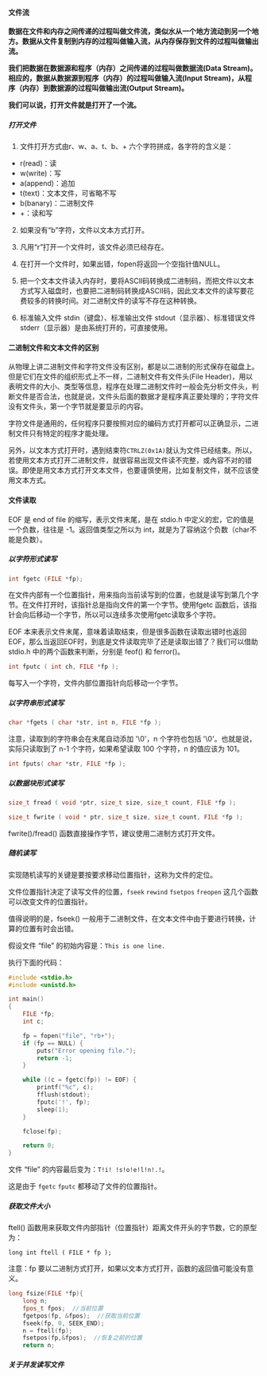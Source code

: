 #### 文件流

**数据在文件和内存之间传递的过程叫做文件流，类似水从一个地方流动到另一个地方。数据从文件复制到内存的过程叫做输入流，从内存保存到文件的过程叫做输出流。**

**我们把数据在数据源和程序（内存）之间传递的过程叫做数据流(Data Stream)。相应的，数据从数据源到程序（内存）的过程叫做输入流(Input Stream)，从程序（内存）到数据源的过程叫做输出流(Output Stream)。**

**我们可以说，打开文件就是打开了一个流。**

##### 打开文件

1) 文件打开方式由r、w、a、t、b、+ 六个字符拼成，各字符的含义是：

- r(read)：读
- w(write)：写
- a(append)：追加
- t(text)：文本文件，可省略不写
- b(banary)：二进制文件
- +：读和写


2) 如果没有“b”字符，文件以文本方式打开。

3) 凡用“r”打开一个文件时，该文件必须已经存在。

4) 在打开一个文件时，如果出错，fopen将返回一个空指针值NULL。

5) 把一个文本文件读入内存时，要将ASCII码转换成二进制码，而把文件以文本方式写入磁盘时，也要把二进制码转换成ASCII码，因此文本文件的读写要花费较多的转换时间。对二进制文件的读写不存在这种转换。

6) 标准输入文件 stdin（键盘）、标准输出文件 stdout（显示器）、标准错误文件 stderr（显示器）是由系统打开的，可直接使用。

#### 二进制文件和文本文件的区别

从物理上讲二进制文件和字符文件没有区别，都是以二进制的形式保存在磁盘上。但是它们在文件的组织形式上不一样，二进制文件有文件头(File Header)，用以表明文件的大小、类型等信息，程序在处理二进制文件时一般会先分析文件头，判断文件是否合法，也就是说，文件头后面的数据才是程序真正要处理的；字符文件没有文件头，第一个字节就是要显示的内容。

字符文件是通用的，任何程序只要按照对应的编码方式打开都可以正确显示，二进制文件只有特定的程序才能处理。

另外，以文本方式打开时，遇到结束符`CTRLZ(0x1A)`就认为文件已经结束。所以，若使用文本方式打开二进制文件，就很容易出现文件读不完整，或內容不对的错误。即使是用文本方式打开文本文件，也要谨慎使用，比如复制文件，就不应该使用文本方式。

#### 文件读取

EOF 是 end of file 的缩写，表示文件末尾，是在 stdio.h 中定义的宏，它的值是一个负数，往往是 -1。返回值类型之所以为 int，就是为了容纳这个负数（char不能是负数）。

##### 以字符形式读写

```c
int fgetc (FILE *fp);
```

在文件内部有一个位置指针，用来指向当前读写到的位置，也就是读写到第几个字节。在文件打开时，该指针总是指向文件的第一个字节。使用fgetc 函数后，该指针会向后移动一个字节，所以可以连续多次使用fgetc读取多个字符。

EOF 本来表示文件末尾，意味着读取结束，但是很多函数在读取出错时也返回 EOF，那么当返回EOF时，到底是文件读取完毕了还是读取出错了？我们可以借助 stdio.h 中的两个函数来判断，分别是 feof() 和 ferror()。

```c
int fputc ( int ch, FILE *fp );
```

每写入一个字符，文件内部位置指针向后移动一个字节。

##### 以字符串形式读写

```c
char *fgets ( char *str, int n, FILE *fp );
```

注意，读取到的字符串会在末尾自动添加 '\0'，n 个字符也包括 '\0'。也就是说，实际只读取到了 n-1 个字符，如果希望读取 100 个字符，n 的值应该为 101。

```c
int fputs( char *str, FILE *fp );
```

##### 以数据块形式读写

```c
size_t fread ( void *ptr, size_t size, size_t count, FILE *fp );
```

```c
size_t fwrite ( void * ptr, size_t size, size_t count, FILE *fp );
```

fwrite()/fread() 函数直接操作字节，建议使用二进制方式打开文件。

##### 随机读写

实现随机读写的关键是要按要求移动位置指针，这称为文件的定位。

文件位置指针决定了读写文件的位置，`fseek` `rewind` `fsetpos` `freopen` 这几个函数可以改变文件的位置指针。

值得说明的是，fseek() 一般用于二进制文件，在文本文件中由于要进行转换，计算的位置有时会出错。

假设文件 “file” 的初始内容是：`This is one line.`

执行下面的代码：

```c
#include <stdio.h>
#include <unistd.h>

int main()
{
    FILE *fp;
    int c;

    fp = fopen("file", "rb+");
    if (fp == NULL) {
        puts("Error opening file.");
        return -1;
    }

    while ((c = fgetc(fp)) != EOF) {
        printf("%c", c);
        fflush(stdout);
        fputc('!', fp);
        sleep(1);
    }

    fclose(fp);

    return 0;
}
```

文件 “file” 的内容最后变为：`T!i! !s!o!e!l!n!.!`。

这是由于 `fgetc` `fputc` 都移动了文件的位置指针。

##### 获取文件大小

ftell() 函数用来获取文件内部指针（位置指针）距离文件开头的字节数，它的原型为：

```
long int ftell ( FILE * fp );
```

注意：fp 要以二进制方式打开，如果以文本方式打开，函数的返回值可能没有意义。

```c
long fsize(FILE *fp){
    long n;
    fpos_t fpos;  //当前位置
    fgetpos(fp, &fpos);  //获取当前位置
    fseek(fp, 0, SEEK_END);
    n = ftell(fp);
    fsetpos(fp,&fpos);  //恢复之前的位置
    return n;

```

##### 关于并发读写文件



